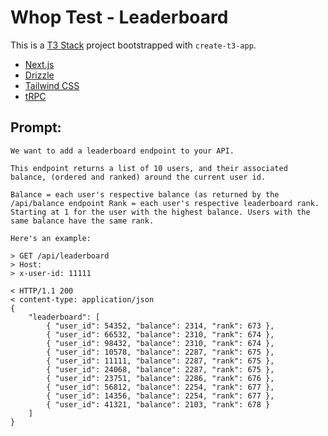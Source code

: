 # Whop Test - Leaderboard

This is a [T3 Stack](https://create.t3.gg/) project bootstrapped with `create-t3-app`.

- [Next.js](https://nextjs.org)
- [Drizzle](https://orm.drizzle.team)
- [Tailwind CSS](https://tailwindcss.com)
- [tRPC](https://trpc.io)

## Prompt:

```
We want to add a leaderboard endpoint to your API.

This endpoint returns a list of 10 users, and their associated balance, (ordered and ranked) around the current user id.

Balance = each user's respective balance (as returned by the /api/balance endpoint Rank = each user's respective leaderboard rank. Starting at 1 for the user with the highest balance. Users with the same balance have the same rank.

Here's an example:

> GET /api/leaderboard
> Host:
> x-user-id: 11111

< HTTP/1.1 200
< content-type: application/json
{
    "leaderboard": [
        { "user_id": 54352, "balance": 2314, "rank": 673 },
        { "user_id": 66532, "balance": 2310, "rank": 674 },
        { "user_id": 98432, "balance": 2310, "rank": 674 },
        { "user_id": 10578, "balance": 2287, "rank": 675 },
        { "user_id": 11111, "balance": 2287, "rank": 675 },
        { "user_id": 24068, "balance": 2287, "rank": 675 },
        { "user_id": 23751, "balance": 2286, "rank": 676 },
        { "user_id": 56812, "balance": 2254, "rank": 677 },
        { "user_id": 14356, "balance": 2254, "rank": 677 },
        { "user_id": 41321, "balance": 2103, "rank": 678 }
    ]
}
```
